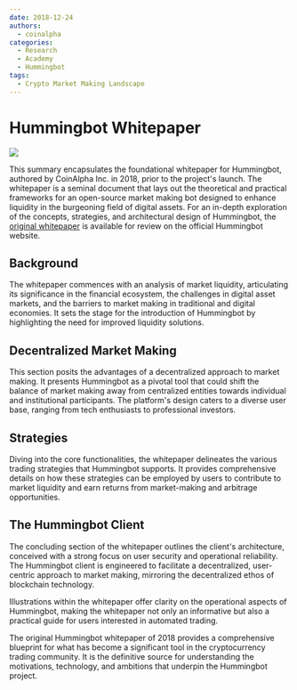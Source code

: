 ```yaml
---
date: 2018-12-24
authors:
  - coinalpha
categories:
  - Research
  - Academy
  - Hummingbot
tags:
  - Crypto Market Making Landscape
---
```


# Hummingbot Whitepaper

![](/assets/brand/hummingbot.png)

This summary encapsulates the foundational whitepaper for Hummingbot, authored by CoinAlpha Inc. in 2018, prior to the project's launch. The whitepaper is a seminal document that lays out the theoretical and practical frameworks for an open-source market making bot designed to enhance liquidity in the burgeoning field of digital assets. For an in-depth exploration of the concepts, strategies, and architectural design of Hummingbot, the [original whitepaper](/hummingbot.pdf) is available for review on the official Hummingbot website.

<!-- more -->

## Background
The whitepaper commences with an analysis of market liquidity, articulating its significance in the financial ecosystem, the challenges in digital asset markets, and the barriers to market making in traditional and digital economies. It sets the stage for the introduction of Hummingbot by highlighting the need for improved liquidity solutions.

## Decentralized Market Making
This section posits the advantages of a decentralized approach to market making. It presents Hummingbot as a pivotal tool that could shift the balance of market making away from centralized entities towards individual and institutional participants. The platform's design caters to a diverse user base, ranging from tech enthusiasts to professional investors.

## Strategies
Diving into the core functionalities, the whitepaper delineates the various trading strategies that Hummingbot supports. It provides comprehensive details on how these strategies can be employed by users to contribute to market liquidity and earn returns from market-making and arbitrage opportunities.

## The Hummingbot Client
The concluding section of the whitepaper outlines the client's architecture, conceived with a strong focus on user security and operational reliability. The Hummingbot client is engineered to facilitate a decentralized, user-centric approach to market making, mirroring the decentralized ethos of blockchain technology.

Illustrations within the whitepaper offer clarity on the operational aspects of Hummingbot, making the whitepaper not only an informative but also a practical guide for users interested in automated trading.

The original Hummingbot whitepaper of 2018 provides a comprehensive blueprint for what has become a significant tool in the cryptocurrency trading community. It is the definitive source for understanding the motivations, technology, and ambitions that underpin the Hummingbot project.
